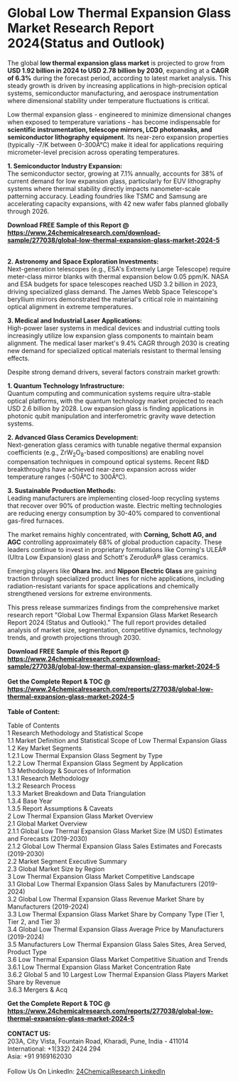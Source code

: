 <h1>Global Low Thermal Expansion Glass Market Research Report 2024(Status and Outlook)</h1><p>The global <strong>low thermal expansion glass market</strong> is projected to grow from <strong>USD 1.92 billion in 2024 to USD 2.78 billion by 2030</strong>, expanding at a <strong>CAGR of 6.3%</strong> during the forecast period, according to latest market analysis. This steady growth is driven by increasing applications in high-precision optical systems, semiconductor manufacturing, and aerospace instrumentation where dimensional stability under temperature fluctuations is critical.</p><p>Low thermal expansion glass - engineered to minimize dimensional changes when exposed to temperature variations - has become indispensable for <strong>scientific instrumentation, telescope mirrors, LCD photomasks, and semiconductor lithography equipment</strong>. Its near-zero expansion properties (typically -7/K between 0-300Â°C) make it ideal for applications requiring micrometer-level precision across operating temperatures.</p><p><strong>1. Semiconductor Industry Expansion:</strong><br>
The semiconductor sector, growing at 7.1% annually, accounts for 38% of current demand for low expansion glass, particularly for EUV lithography systems where thermal stability directly impacts nanometer-scale patterning accuracy. Leading foundries like TSMC and Samsung are accelerating capacity expansions, with 42 new wafer fabs planned globally through 2026.</p><div><b>Download FREE Sample of this Report @ 
            <a href="https://www.24chemicalresearch.com/download-sample/277038/global-low-thermal-expansion-glass-market-2024-5">
            https://www.24chemicalresearch.com/download-sample/277038/global-low-thermal-expansion-glass-market-2024-5</a></b></div><br><p><strong>2. Astronomy and Space Exploration Investments:</strong><br>
Next-generation telescopes (e.g., ESA's Extremely Large Telescope) require meter-class mirror blanks with thermal expansion below 0.05 ppm/K. NASA and ESA budgets for space telescopes reached USD 3.2 billion in 2023, driving specialized glass demand. The James Webb Space Telescope's beryllium mirrors demonstrated the material's critical role in maintaining optical alignment in extreme temperatures.</p><p><strong>3. Medical and Industrial Laser Applications:</strong><br>
High-power laser systems in medical devices and industrial cutting tools increasingly utilize low expansion glass components to maintain beam alignment. The medical laser market's 9.4% CAGR through 2030 is creating new demand for specialized optical materials resistant to thermal lensing effects.</p><p>Despite strong demand drivers, several factors constrain market growth:</p><p><strong>1. Quantum Technology Infrastructure:</strong><br>
Quantum computing and communication systems require ultra-stable optical platforms, with the quantum technology market projected to reach USD 2.6 billion by 2028. Low expansion glass is finding applications in photonic qubit manipulation and interferometric gravity wave detection systems.</p><p><strong>2. Advanced Glass Ceramics Development:</strong><br>
Next-generation glass ceramics with tunable negative thermal expansion coefficients (e.g., ZrW<sub>2</sub>O<sub>8</sub>-based compositions) are enabling novel compensation techniques in compound optical systems. Recent R&amp;D breakthroughs have achieved near-zero expansion across wider temperature ranges (-50Â°C to 300Â°C).</p><p><strong>3. Sustainable Production Methods:</strong><br>
Leading manufacturers are implementing closed-loop recycling systems that recover over 90% of production waste. Electric melting technologies are reducing energy consumption by 30-40% compared to conventional gas-fired furnaces.</p><p>The market remains highly concentrated, with <strong>Corning, Schott AG, and AGC</strong> controlling approximately 68% of global production capacity. These leaders continue to invest in proprietary formulations like Corning's ULEÂ® (Ultra Low Expansion) glass and Schott's ZerodurÂ® glass ceramics.</p><p>Emerging players like <strong>Ohara Inc.</strong> and <strong>Nippon Electric Glass</strong> are gaining traction through specialized product lines for niche applications, including radiation-resistant variants for space applications and chemically strengthened versions for extreme environments.</p><p>This press release summarizes findings from the comprehensive market research report "Global Low Thermal Expansion Glass Market Research Report 2024 (Status and Outlook)." The full report provides detailed analysis of market size, segmentation, competitive dynamics, technology trends, and growth projections through 2030.</p><div><b>Download FREE Sample of this Report @ 
            <a href="https://www.24chemicalresearch.com/download-sample/277038/global-low-thermal-expansion-glass-market-2024-5">
            https://www.24chemicalresearch.com/download-sample/277038/global-low-thermal-expansion-glass-market-2024-5</a></b></div><br><div><b>Get the Complete Report & TOC @ 
            <a href="https://www.24chemicalresearch.com/reports/277038/global-low-thermal-expansion-glass-market-2024-5">
            https://www.24chemicalresearch.com/reports/277038/global-low-thermal-expansion-glass-market-2024-5</a></b></div><br>
            <b>Table of Content:</b><p>Table of Contents<br />
1 Research Methodology and Statistical Scope<br />
1.1 Market Definition and Statistical Scope of Low Thermal Expansion Glass<br />
1.2 Key Market Segments<br />
1.2.1 Low Thermal Expansion Glass Segment by Type<br />
1.2.2 Low Thermal Expansion Glass Segment by Application<br />
1.3 Methodology & Sources of Information<br />
1.3.1 Research Methodology<br />
1.3.2 Research Process<br />
1.3.3 Market Breakdown and Data Triangulation<br />
1.3.4 Base Year<br />
1.3.5 Report Assumptions & Caveats<br />
2 Low Thermal Expansion Glass Market Overview<br />
2.1 Global Market Overview<br />
2.1.1 Global Low Thermal Expansion Glass Market Size (M USD) Estimates and Forecasts (2019-2030)<br />
2.1.2 Global Low Thermal Expansion Glass Sales Estimates and Forecasts (2019-2030)<br />
2.2 Market Segment Executive Summary<br />
2.3 Global Market Size by Region<br />
3 Low Thermal Expansion Glass Market Competitive Landscape<br />
3.1 Global Low Thermal Expansion Glass Sales by Manufacturers (2019-2024)<br />
3.2 Global Low Thermal Expansion Glass Revenue Market Share by Manufacturers (2019-2024)<br />
3.3 Low Thermal Expansion Glass Market Share by Company Type (Tier 1, Tier 2, and Tier 3)<br />
3.4 Global Low Thermal Expansion Glass Average Price by Manufacturers (2019-2024)<br />
3.5 Manufacturers Low Thermal Expansion Glass Sales Sites, Area Served, Product Type<br />
3.6 Low Thermal Expansion Glass Market Competitive Situation and Trends<br />
3.6.1 Low Thermal Expansion Glass Market Concentration Rate<br />
3.6.2 Global 5 and 10 Largest Low Thermal Expansion Glass Players Market Share by Revenue<br />
3.6.3 Mergers & Acq</p><div><b>Get the Complete Report & TOC @ 
            <a href="https://www.24chemicalresearch.com/reports/277038/global-low-thermal-expansion-glass-market-2024-5">
            https://www.24chemicalresearch.com/reports/277038/global-low-thermal-expansion-glass-market-2024-5</a></b></div><br><b>CONTACT US:</b><br>
            203A, City Vista, Fountain Road, Kharadi, Pune, India - 411014<br>
            International: +1(332) 2424 294<br>
            Asia: +91 9169162030 <br><br>
            Follow Us On LinkedIn: <a href="https://www.linkedin.com/company/24chemicalresearch/">24ChemicalResearch LinkedIn</a>